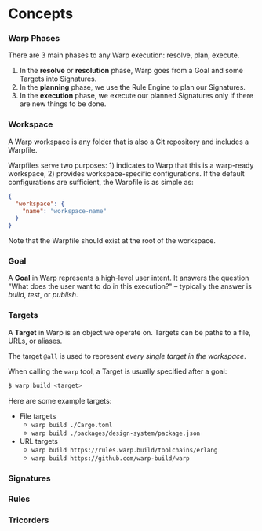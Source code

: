 # Concepts

### Warp Phases

There are 3 main phases to any Warp execution: resolve, plan, execute.

1. In the **resolve** or **resolution** phase, Warp goes from a Goal and some Targets into Signatures.
2. In the **planning** phase, we use the Rule Engine to plan our Signatures.
3. In the **execution** phase, we execute our planned Signatures only if there are new things to be done.

### Workspace

A Warp workspace is any folder that is also a Git repository and includes a Warpfile.

Warpfiles serve two purposes: 1) indicates to Warp that this is a warp-ready workspace, 2) provides workspace-specific configurations. If the default configurations are sufficient, the Warpfile is as simple as: 
```json
{
  "workspace": {
    "name": "workspace-name"
  }
}

```
Note that the Warpfile should exist at the root of the workspace.

### Goal

A **Goal** in Warp represents a high-level user intent. It answers the question "What does the user want to do in this execution?" – typically the answer is _build_, _test_, or _publish_.

### Targets

A **Target** in Warp is an object we operate on. Targets can be paths to a file, URLs, or aliases.&#x20;

The target `@all` is used to represent _every single target in the workspace_.

When calling the `warp` tool, a Target is usually specified after a goal:

```bash
$ warp build <target>
```

Here are some example targets:

* File targets
  * `warp build ./Cargo.toml`
  * `warp build ./packages/design-system/package.json`
* URL targets
  * `warp build https://rules.warp.build/toolchains/erlang`
  * `warp build https://github.com/warp-build/warp`

### Signatures

### Rules

### Tricorders

